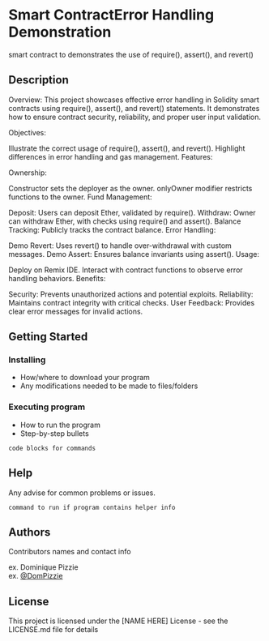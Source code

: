 # Smart ContractError Handling Demonstration

smart contract to demonstrates the use of require(), assert(), and revert()

## Description

Overview:
This project showcases effective error handling in Solidity smart contracts using require(), assert(), and revert() statements. It demonstrates how to ensure contract security, reliability, and proper user input validation.

Objectives:

Illustrate the correct usage of require(), assert(), and revert().
Highlight differences in error handling and gas management.
Features:

Ownership:

Constructor sets the deployer as the owner.
onlyOwner modifier restricts functions to the owner.
Fund Management:

Deposit: Users can deposit Ether, validated by require().
Withdraw: Owner can withdraw Ether, with checks using require() and assert().
Balance Tracking: Publicly tracks the contract balance.
Error Handling:

Demo Revert: Uses revert() to handle over-withdrawal with custom messages.
Demo Assert: Ensures balance invariants using assert().
Usage:

Deploy on Remix IDE.
Interact with contract functions to observe error handling behaviors.
Benefits:

Security: Prevents unauthorized actions and potential exploits.
Reliability: Maintains contract integrity with critical checks.
User Feedback: Provides clear error messages for invalid actions.

## Getting Started

### Installing

* How/where to download your program
* Any modifications needed to be made to files/folders

### Executing program

* How to run the program
* Step-by-step bullets
```
code blocks for commands
```

## Help

Any advise for common problems or issues.
```
command to run if program contains helper info
```

## Authors

Contributors names and contact info

ex. Dominique Pizzie  
ex. [@DomPizzie](https://twitter.com/dompizzie)


## License

This project is licensed under the [NAME HERE] License - see the LICENSE.md file for details
